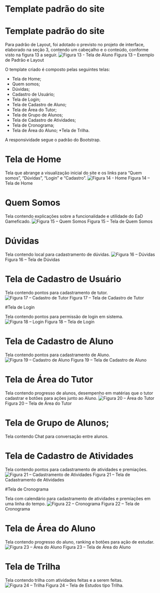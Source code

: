 # Template padrão do site

# Template padrão do site

Para padrão de Layout, foi adotado o previsto no projeto de interface, elaborado na seção 3, contendo um cabeçalho e o conteúdo, conforme visto na figura 13 a seguir.
![Figura 13 - Tela de Aluno ](img/figura13.jpeg)
Figura 13 – Exemplo de Padrão e Layout

O template criado é composto pelas seguintes telas:
* Tela de Home;
* Quem somos;
* Dúvidas;
* Cadastro de Usuário;
* Tela de Login;
* Tela de Cadastro de Aluno;
* Tela de Área do Tutor;
* Tela de Grupo de Alunos;
* Tela de Cadastro de Atividades;
* Tela de Cronograma;
* Tela de Área do Aluno;
*Tela de Trilha.

A responsividade segue o padrão do Bootstrap.

# Tela de Home

Tela que abrange a visualização inicial do site e os links para “Quem somos”, “Dúvidas”, “Login” e “Cadastro”.
![Figura 14 - Home ](img/figura14.jpeg)
Figura 14 – Tela de Home

# Quem Somos

Tela contendo explicações sobre a funcionalidade e utilidade do EaD Gameficado.
![Figura 15 – Quem Somos ](img/figura15.jpeg)
Figura 15 – Tela de Quem Somos

# Dúvidas

Tela contendo local para cadastramento de dúvidas.
![Figura 16 – Dúvidas ](img/figura16.jpeg)
Figura 16 – Tela de Dúvidas

# Tela de Cadastro de Usuário

Tela contendo pontos para cadastramento de tutor.
![Figura 17 – Cadastro de Tutor ](img/figura17.jpeg)
Figura 17 – Tela de Cadastro de Tutor

#Tela de Login

Tela contendo pontos para permissão de login em sistema.
![Figura 18 – Login](img/figura18.jpeg)
Figura 18 – Tela de Login

# Tela de Cadastro de Aluno

Tela contendo pontos para cadastramento de Aluno.
![Figura 19 – Cadastro de Aluno ](img/figura19.jpeg)
Figura 19 – Tela de Cadastro de Aluno

# Tela de Área do Tutor

Tela contendo progresso de alunos, desempenho em matérias que o tutor cadastrar e botões para ações junto ao Aluno.
![Figura 20 – Área do Tutor ](img/figura20.jpeg)
Figura 20 – Tela de Área do Tutor

# Tela de Grupo de Alunos;

Tela contendo Chat para conversação entre alunos.

# Tela de Cadastro de Atividades

Tela contendo pontos para cadastramento de atividades e premiações.
![Figura 21 –  Cadastramento de Atividades ](img/figura21.jpeg)
Figura 21 – Tela de Cadastramento de Atividades

#Tela de Cronograma

Tela com calendário para cadastramento de atividades e premiações em uma linha do tempo.
![Figura 22 –  Cronograma ](img/figura22.jpeg)
Figura 22 – Tela de Cronograma

# Tela de Área do Aluno

Tela contendo progresso do aluno, ranking e botões para ação de estudar.
![Figura 23 – Área do Aluno ](img/figura23.jpeg)
Figura 23 – Tela de Área do Aluno

# Tela de Trilha

Tela contendo trilha com atividades feitas e a serem feitas.
![Figura 24 –  Trilha ](img/figura24.jpeg)
Figura 24 – Tela de Estudos tipo Trilha.
